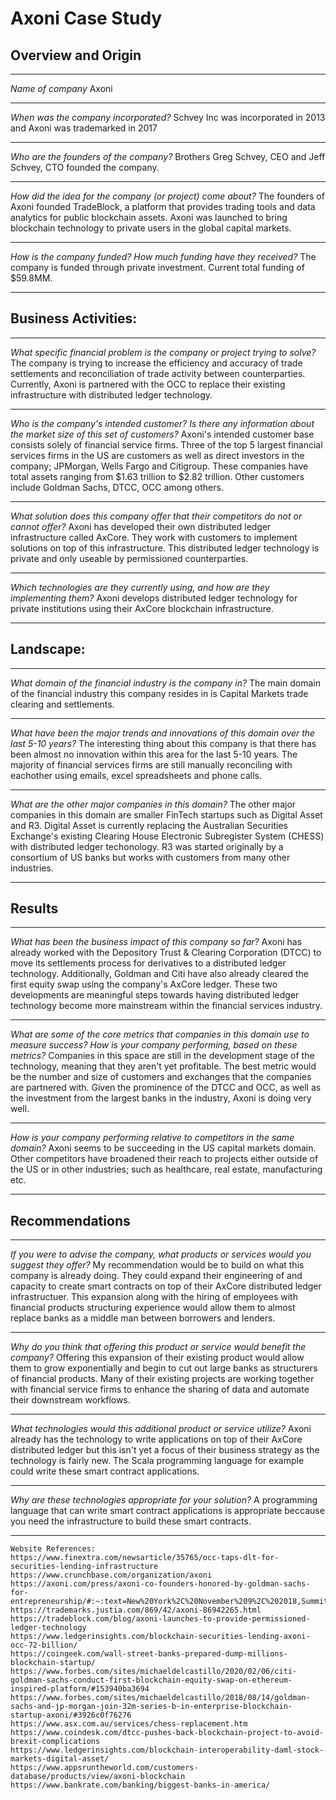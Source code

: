 # Axoni Case Study

## Overview and Origin
***
*Name of company*
Axoni
***
*When was the company incorporated?*
Schvey Inc was incorporated in 2013 and Axoni was trademarked in 2017
***
*Who are the founders of the company?*
Brothers Greg Schvey, CEO and Jeff Schvey, CTO founded the company.
***
*How did the idea for the company (or project) come about?*
The founders of Axoni founded TradeBlock, a platform that provides trading tools and data analytics for public blockchain assets.  Axoni was launched to bring blockchain technology to private users in the global capital markets.
***
*How is the company funded? How much funding have they received?*
The company is funded through private investment.  Current total funding of $59.8MM.
***
## Business Activities:
***
*What specific financial problem is the company or project trying to solve?*
The company is trying to increase the efficiency and accuracy of trade settlements and reconciliation of trade activity between counterparties.  Currently, Axoni is partnered with the OCC to replace their existing infrastructure with distributed ledger technology.
***
*Who is the company's intended customer?  Is there any information about the market size of this set of customers?*
Axoni's intended customer base consists solely of financial service firms. Three of the top 5 largest financial services firms in the US are customers as well as direct investors in the company; JPMorgan, Wells Fargo and Citigroup.  These companies have total assets ranging from $1.63 trillion to $2.82 trillion.  Other customers include Goldman Sachs, DTCC, OCC among others.     
***
*What solution does this company offer that their competitors do not or cannot offer?*
Axoni has developed their own distributed ledger infrastructure called AxCore.  They work with customers to implement solutions on top of this infrastructure.  This distributed ledger technology is private and only useable by permissioned counterparties.
***
*Which technologies are they currently using, and how are they implementing them?*
Axoni develops distributed ledger technology for private institutions using their AxCore blockchain infrastructure.  
***
## Landscape:
***
*What domain of the financial industry is the company in?*
The main domain of the financial industry this company resides in is Capital Markets trade clearing and settlements.
***
*What have been the major trends and innovations of this domain over the last 5-10 years?*
The interesting thing about this company is that there has been almost no innovation within this area for the last 5-10 years.  The majority of financial services firms are still manually reconciling with eachother using emails, excel spreadsheets and phone calls.
***
*What are the other major companies in this domain?*
The other major companies in this domain are smaller FinTech startups such as Digital Asset and R3. Digital Asset is currently replacing the Australian Securities Exchange's existing Clearing House Electronic Subregister System (CHESS) with distributed ledger techonology. R3 was started originally by a consortium of US banks but works with customers from many other industries.
***

## Results
***
*What has been the business impact of this company so far?*
Axoni has already worked with the Depository Trust & Clearing Corporation (DTCC) to move its settlements process for derivatives to a distributed ledger technology.  Additionally, Goldman and Citi have also already cleared the first equity swap using the company's AxCore ledger.  These two developments are meaningful steps towards having distributed ledger technology become more mainstream within the financial services industry.
***
*What are some of the core metrics that companies in this domain use to measure success? How is your company performing, based on these metrics?*
Companies in this space are still in the development stage of the technology, meaning that they aren't yet profitable.  The best metric would be the number and size of customers and exchanges that the companies are partnered with.  Given the prominence of the DTCC and OCC, as well as the investment from the largest banks in the industry, Axoni is doing very well.
***
*How is your company performing relative to competitors in the same domain?*
Axoni seems to be succeeding in the US capital markets domain.  Other competitors have broadened their reach to projects either outside of the US or in other industries; such as healthcare, real estate, manufacturing etc.
***
## Recommendations
***
*If you were to advise the company, what products or services would you suggest they offer?*
My recommendation would be to build on what this company is already doing.  They could expand their engineering of and capacity to create smart contracts on top of their AxCore distributed ledger infrastructuer.  This expansion along with the hiring of employees with financial products structuring experience would allow them to almost replace banks as a middle man between borrowers and lenders.
***
*Why do you think that offering this product or service would benefit the company?*
Offering this expansion of their existing product would allow them to grow exponentially and begin to cut out large banks as structurers of financial products. Many of their existing projects are working together with financial service firms to enhance the sharing of data and automate their downstream workflows. 
***
*What technologies would this additional product or service utilize?*
Axoni already has the technology to write applications on top of their AxCore distributed ledger but this isn't yet a focus of their business strategy as the technology is fairly new.  The Scala programming language for example could write these smart contract applications.
***
*Why are these technologies appropriate for your solution?*
A programming language that can write smart contract applications is appropriate beccause you need the infrastructure to build these smart contracts.
***
```
Website References:
https://www.finextra.com/newsarticle/35765/occ-taps-dlt-for-securities-lending-infrastructure
https://www.crunchbase.com/organization/axoni
https://axoni.com/press/axoni-co-founders-honored-by-goldman-sachs-for-entrepreneurship/#:~:text=New%20York%2C%20November%209%2C%202018,Summit%20in%20Santa%20Barbara%2C%20California.
https://trademarks.justia.com/869/42/axoni-86942265.html
https://tradeblock.com/blog/axoni-launches-to-provide-permissioned-ledger-technology
https://www.ledgerinsights.com/blockchain-securities-lending-axoni-occ-72-billion/
https://coingeek.com/wall-street-banks-prepared-dump-millions-blockchain-startup/
https://www.forbes.com/sites/michaeldelcastillo/2020/02/06/citi-goldman-sachs-conduct-first-blockchain-equity-swap-on-ethereum-inspired-platform/#153940ba3694
https://www.forbes.com/sites/michaeldelcastillo/2018/08/14/goldman-sachs-and-jp-morgan-join-32m-series-b-in-enterprise-blockchain-startup-axoni/#3926c0f76276
https://www.asx.com.au/services/chess-replacement.htm
https://www.coindesk.com/dtcc-pushes-back-blockchain-project-to-avoid-brexit-complications
https://www.ledgerinsights.com/blockchain-interoperability-daml-stock-markets-digital-asset/
https://www.appsruntheworld.com/customers-database/products/view/axoni-blockchain
https://www.bankrate.com/banking/biggest-banks-in-america/
```
